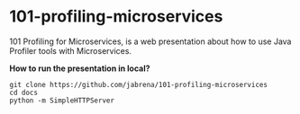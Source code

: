 # 101-profiling-microservices
101 Profiling for Microservices, is a web presentation about how to use Java Profiler tools with Microservices.

**How to run the presentation in local?**

```
git clone https://github.com/jabrena/101-profiling-microservices
cd docs
python -m SimpleHTTPServer
```
